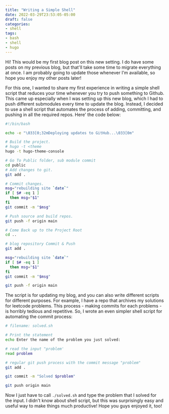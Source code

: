 ```yaml
---
title: "Writing a Simple Shell"
date: 2022-03-29T23:53:05-05:00
draft: false
categories:
- shell
tags:
- bash
- shell
- hugo
---
```


Hi! This would be my first blog post on this new setting. I do have some posts on my previous blog, but that'll take some time to migrate everything at once. I am probably going to update those whenever I'm available, so hope you enjoy my other posts later!

For this one, I wanted to share my first experience in writing a simple shell script that reduces your time whenever you try to push something to Github.
This came up especially when I was setting up this new blog, which I had to push different submodules every time to update the blog.
Instead, I decided to use a shell script that automates the process of adding, committing, and pushing in all the required repos.
Here' the code below:

```sh
#!/bin/bash

echo -e "\033[0;32mDeploying updates to GitHub...\033[0m"

# Build the project.
# hugo -t <theme
hugo -t hugo-theme-console

# Go To Public folder, sub module commit
cd public
# Add changes to git.
git add .

# Commit changes.
msg="rebuilding site `date`"
if [ $# -eq 1 ]
  then msg="$1"
fi
git commit -m "$msg"

# Push source and build repos.
git push -f origin main

# Come Back up to the Project Root
cd ..

# blog repository Commit & Push
git add .

msg="rebuilding site `date`"
if [ $# -eq 1 ]
  then msg="$1"
fi
git commit -m "$msg"

git push -f origin main
```

The script is for updating my blog, and you can also write different scripts for different purposes.
For example, I have a repo that archives my solutions for leetcode problems. This process - making commits for each problems - is horribly tedious and repetitive. So, I wrote an even simpler shell script for automating the commit process:

```sh
# filename: solved.sh

# Print the statement
echo Enter the name of the problem you just solved:

# read the input "problem'
read problem

# regular git push process with the commit message "problem"
git add .

git commit -m "Solved $problem"

git push origin main
```

Now I just have to call `./solved.sh` and type the problem that I solved for the input. I didn't know about shell script, but this was surprisingly easy and useful way to make things much productive! Hope you guys enjoyed it, too!
